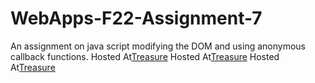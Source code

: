 # WebApps-F22-Assignment-7
An assignment on java script modifying the DOM and using anonymous callback functions.
Hosted At[Treasure]( https://44-563-web-apps-f22.github.io/44563-webapps-assignment-7-peddivenkataramana/treasure.html)
Hosted At[Treasure]( https://44-563-web-apps-f22.github.io/44563-webapps-assignment-7-peddivenkataramana/reaction.html)
Hosted At[Treasure]( https://44-563-web-apps-f22.github.io/44563-webapps-assignment-7-peddivenkataramana/cycler.html)
